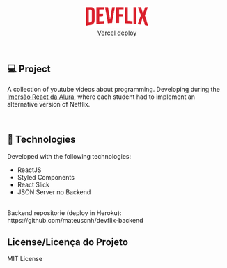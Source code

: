 <p align="center">
  <img alt="Logo do projeto" width="150px" src="./src/assets/logo.png" />
  </br>
  <a href="https://devflix.mateuscnh.vercel.app/">Vercel deploy</a>
</p>

</br>

## 💻 Project

A collection of youtube videos about programming. Developing during the [Imersão React da Alura](https://www.alura.com.br/imersao-react/), where each student had to implement an alternative version of Netflix.

</br>

## 🚀 Technologies

Developed with the following technologies:

- ReactJS
- Styled Components
- React Slick
- JSON Server no Backend
</br>
Backend repositorie (deploy in Heroku): https://github.com/mateuscnh/devflix-backend

</br>

## License/Licença do Projeto
MIT License
